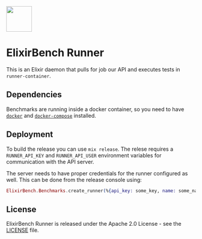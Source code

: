 <img src="../web/public/images/logo.png" height="68" />

# ElixirBench Runner

This is an Elixir daemon that pulls for job our API and executes tests in `runner-container`.

## Dependencies

Benchmarks are running inside a docker container, so you need to have
[`docker`](https://docs.docker.com/engine/installation/) and
[`docker-compose`](https://docs.docker.com/compose/install/) installed.

## Deployment

To build the release you can use `mix release`. The relese requires a `RUNNER_API_KEY` and `RUNNER_API_USER`
environment variables for communication with the API server.

The server needs to have proper credentials for the runner configured as well. This can be done from
the release console using:
```elixir
ElixirBench.Benchmarks.create_runner(%{api_key: some_key, name: some_name})
```

## License

ElixirBench Runner is released under the Apache 2.0 License - see the [LICENSE](LICENSE.md) file.
